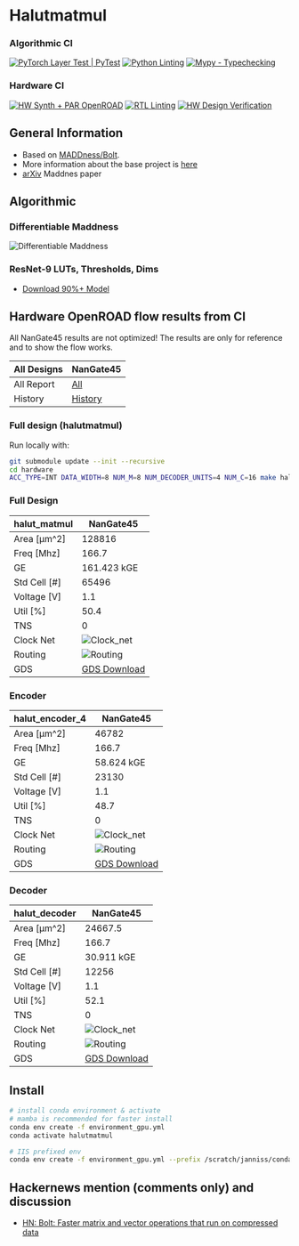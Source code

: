 # Halutmatmul

### Algorithmic CI
[![PyTorch Layer Test | PyTest](https://github.com/joennlae/halutmatmul/actions/workflows/python_testing.yaml/badge.svg)](https://github.com/joennlae/halutmatmul/actions/workflows/python_testing.yaml)
[![Python Linting](https://github.com/joennlae/halutmatmul/actions/workflows/linting.yaml/badge.svg)](https://github.com/joennlae/halutmatmul/actions/workflows/linting.yaml)
[![Mypy - Typechecking](https://github.com/joennlae/halutmatmul/actions/workflows/python_typing.yaml/badge.svg)](https://github.com/joennlae/halutmatmul/actions/workflows/python_typing.yaml)

### Hardware CI

[![HW Synth + PAR OpenROAD](https://github.com/joennlae/halutmatmul/actions/workflows/hw_openroad.yaml/badge.svg)](https://github.com/joennlae/halutmatmul/actions/workflows/hw_openroad.yaml)
[![RTL Linting](https://github.com/joennlae/halutmatmul/actions/workflows/hw_linting.yaml/badge.svg)](https://github.com/joennlae/halutmatmul/actions/workflows/hw_linting.yaml)
[![HW Design Verification](https://github.com/joennlae/halutmatmul/actions/workflows/hw_dv.yaml/badge.svg)](https://github.com/joennlae/halutmatmul/actions/workflows/hw_dv.yaml)


## General Information

* Based on [MADDness/Bolt](https://github.com/dblalock/bolt).
* More information about the base project is [here](maddness/README.md)
* [arXiv](https://arxiv.org/abs/2106.10860) Maddnes paper

## Algorithmic

### Differentiable Maddness

![Differentiable Maddness](docs/images/code_preview.png)

### ResNet-9 LUTs, Thresholds, Dims

* [Download 90%+ Model](https://iis-people.ee.ethz.ch/~janniss/resnet9-best.pth)


## Hardware OpenROAD flow results from CI

All NanGate45 results are not optimized! The results are only for reference and to show the flow works.

| All Designs    |  NanGate45      |
| -------------  |  -------------  |
| All Report     | [All](https://github.com/joennlae/halutmatmul-openroad-reports/tree/main/latest/nangate45)  |
| History        | [History](https://github.com/joennlae/halutmatmul-openroad-reports/tree/main/history/nangate45)  |


### Full design (halutmatmul)

Run locally with:
```bash
git submodule update --init --recursive
cd hardware
ACC_TYPE=INT DATA_WIDTH=8 NUM_M=8 NUM_DECODER_UNITS=4 NUM_C=16 make halut-open-synth-and-pnr-halut_matmul
```


### Full Design
| halut_matmul         |  NanGate45      |
| -------------  |  -------------  |
| Area [μm^2]    | 128816 |
| Freq [Mhz]     |  166.7 |
| GE             |  161.423 kGE |
| Std Cell [#]   |  65496 | 
| Voltage [V]    |   1.1             |
| Util [%]       |  50.4 | 
| TNS            |  0 |
| Clock Net      | ![Clock_net](https://raw.githubusercontent.com/joennlae/halutmatmul-openroad-reports/main/latest/nangate45/halut_matmul/reports/final_clocks.webp)  |
| Routing        | ![Routing](https://raw.githubusercontent.com/joennlae/halutmatmul-openroad-reports/main/latest/nangate45/halut_matmul/reports/final_routing.webp)  |
| GDS            | [GDS Download](https://raw.githubusercontent.com/joennlae/halutmatmul-openroad-reports/main/latest/nangate45/halut_matmul/results/6_final.gds)  |


### Encoder
| halut_encoder_4         |  NanGate45      |
| -------------  |  -------------  |
| Area [μm^2]    | 46782 |
| Freq [Mhz]     |  166.7 |
| GE             |  58.624 kGE |
| Std Cell [#]   |  23130 | 
| Voltage [V]    |   1.1             |
| Util [%]       |  48.7 | 
| TNS            |  0 |
| Clock Net      | ![Clock_net](https://raw.githubusercontent.com/joennlae/halutmatmul-openroad-reports/main/latest/nangate45/halut_encoder_4/reports/final_clocks.webp)  |
| Routing        | ![Routing](https://raw.githubusercontent.com/joennlae/halutmatmul-openroad-reports/main/latest/nangate45/halut_encoder_4/reports/final_routing.webp)  |
| GDS            | [GDS Download](https://raw.githubusercontent.com/joennlae/halutmatmul-openroad-reports/main/latest/nangate45/halut_encoder_4/results/6_final.gds)  |


### Decoder
| halut_decoder         |  NanGate45      |
| -------------  |  -------------  |
| Area [μm^2]    | 24667.5 |
| Freq [Mhz]     |  166.7 |
| GE             |  30.911 kGE |
| Std Cell [#]   |  12256 | 
| Voltage [V]    |   1.1             |
| Util [%]       |  52.1 | 
| TNS            |  0 |
| Clock Net      | ![Clock_net](https://raw.githubusercontent.com/joennlae/halutmatmul-openroad-reports/main/latest/nangate45/halut_decoder/reports/final_clocks.webp)  |
| Routing        | ![Routing](https://raw.githubusercontent.com/joennlae/halutmatmul-openroad-reports/main/latest/nangate45/halut_decoder/reports/final_routing.webp)  |
| GDS            | [GDS Download](https://raw.githubusercontent.com/joennlae/halutmatmul-openroad-reports/main/latest/nangate45/halut_decoder/results/6_final.gds)  |


## Install

```bash
# install conda environment & activate
# mamba is recommended for faster install
conda env create -f environment_gpu.yml
conda activate halutmatmul

# IIS prefixed env
conda env create -f environment_gpu.yml --prefix /scratch/janniss/conda/halutmatmul_gpu
```

## Hackernews mention (comments only) and discussion

* [HN: Bolt: Faster matrix and vector operations that run on compressed data](https://news.ycombinator.com/item?id=31792206)

